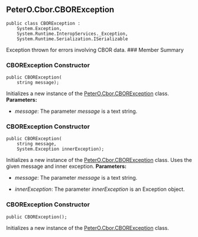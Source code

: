 ## PeterO.Cbor.CBORException

    public class CBORException :
        System.Exception,
        System.Runtime.InteropServices._Exception,
        System.Runtime.Serialization.ISerializable

 Exception thrown for errors involving CBOR data.  ### Member Summary

<a id="Void_ctor_String"></a>
### CBORException Constructor

    public CBORException(
        string message);

  Initializes a new instance of the [PeterO.Cbor.CBORException](PeterO.Cbor.CBORException.md) class.  <b>Parameters:</b>

 * <i>message</i>: The parameter  <i>message</i>
 is a text string.

<a id="Void_ctor_String_Exception"></a>
### CBORException Constructor

    public CBORException(
        string message,
        System.Exception innerException);

  Initializes a new instance of the [PeterO.Cbor.CBORException](PeterO.Cbor.CBORException.md) class. Uses the given message and inner exception.  <b>Parameters:</b>

 * <i>message</i>: The parameter  <i>message</i>
 is a text string.

 * <i>innerException</i>: The parameter  <i>innerException</i>
 is an Exception object.

<a id="Void_ctor"></a>
### CBORException Constructor

    public CBORException();

  Initializes a new instance of the [PeterO.Cbor.CBORException](PeterO.Cbor.CBORException.md) class.
